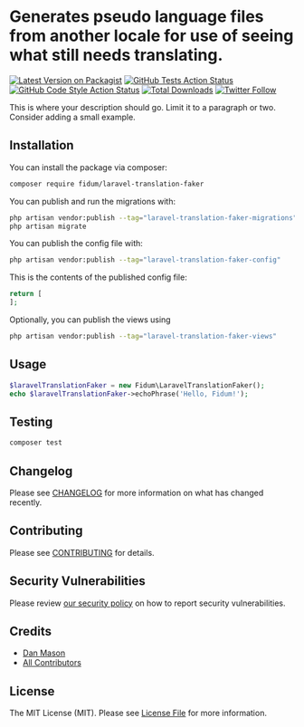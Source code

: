 # Generates pseudo language files from another locale for use of seeing what still needs translating.

[![Latest Version on Packagist](https://img.shields.io/packagist/v/fidum/laravel-translation-faker.svg?style=for-the-badge)](https://packagist.org/packages/fidum/laravel-translation-faker)
[![GitHub Tests Action Status](https://img.shields.io/github/actions/workflow/status/fidum/laravel-translation-faker/run-tests.yml?branch=main&label=tests&style=for-the-badge)](https://github.com/fidum/laravel-translation-faker/actions?query=workflow%3Arun-tests+branch%3Amain)
[![GitHub Code Style Action Status](https://img.shields.io/github/actions/workflow/status/fidum/laravel-translation-faker/fix-php-code-style-issues.yml?branch=main&label=code%20style&style=for-the-badge)](https://github.com/fidum/laravel-translation-faker/actions?query=workflow%3A"Fix+PHP+code+style+issues"+branch%3Amain)
[![Total Downloads](https://img.shields.io/packagist/dt/fidum/laravel-translation-faker.svg?style=for-the-badge)](https://packagist.org/packages/fidum/laravel-translation-faker)
[![Twitter Follow](https://img.shields.io/badge/follow-%40danmasonmp-1DA1F2?logo=twitter&style=for-the-badge)](https://twitter.com/danmasonmp)

This is where your description should go. Limit it to a paragraph or two. Consider adding a small example.

## Installation

You can install the package via composer:

```bash
composer require fidum/laravel-translation-faker
```

You can publish and run the migrations with:

```bash
php artisan vendor:publish --tag="laravel-translation-faker-migrations"
php artisan migrate
```

You can publish the config file with:

```bash
php artisan vendor:publish --tag="laravel-translation-faker-config"
```

This is the contents of the published config file:

```php
return [
];
```

Optionally, you can publish the views using

```bash
php artisan vendor:publish --tag="laravel-translation-faker-views"
```

## Usage

```php
$laravelTranslationFaker = new Fidum\LaravelTranslationFaker();
echo $laravelTranslationFaker->echoPhrase('Hello, Fidum!');
```

## Testing

```bash
composer test
```

## Changelog

Please see [CHANGELOG](CHANGELOG.md) for more information on what has changed recently.

## Contributing

Please see [CONTRIBUTING](CONTRIBUTING.md) for details.

## Security Vulnerabilities

Please review [our security policy](../../security/policy) on how to report security vulnerabilities.

## Credits

- [Dan Mason](https://github.com/fidum)
- [All Contributors](../../contributors)

## License

The MIT License (MIT). Please see [License File](LICENSE.md) for more information.
